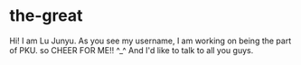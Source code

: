 # the-great

Hi! I am Lu Junyu.
As you see my username, I am working on being the part of PKU.
so CHEER FOR ME!!  ^_^
And I'd like to talk to all you guys.
